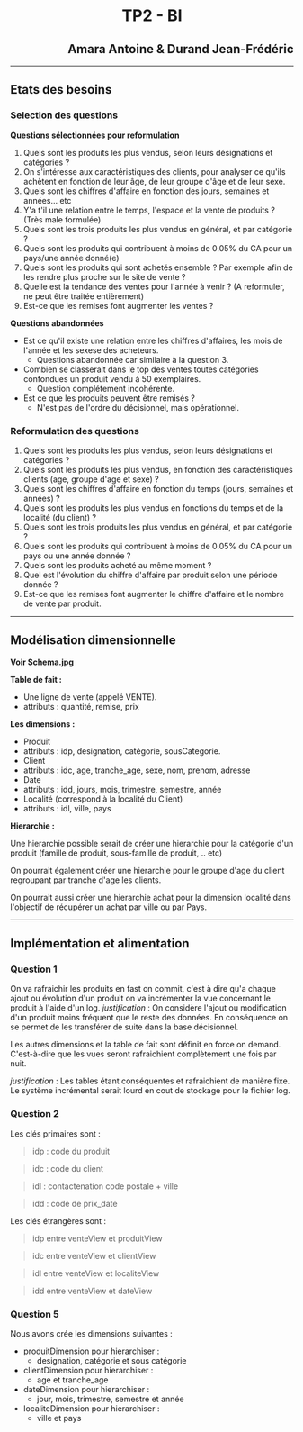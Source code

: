 <h1 style="text-align: center;"> TP2 - BI</h1>

<h2 style="text-align: right;">Amara Antoine & Durand Jean-Frédéric</h2>

---

## Etats des besoins

### Selection des questions

**Questions sélectionnées pour reformulation**

1. Quels sont les produits les plus vendus, selon leurs désignations et catégories ?
2. On s'intéresse aux caractéristiques des clients, pour analyser ce qu'ils achètent en fonction de leur âge, de leur groupe d'âge et de leur sexe.
3. Quels sont les chiffres d'affaire en fonction des jours, semaines et années... etc
4. Y'a t'il une relation entre le temps, l'espace et la vente de produits ?
(Très male formulée)
5. Quels sont les trois produits les plus vendus en général, et par catégorie ? 
6. Quels sont les produits qui contribuent à moins de 0.05% du CA pour un pays/une année donné(e)
7. Quels sont les produits qui sont achetés ensemble ? Par exemple afin de les rendre plus proche sur le site de vente ?
8. Quelle est la tendance des ventes pour l'année à venir ? (A reformuler, ne peut être traitée entièrement)
9. Est-ce que les remises font augmenter les ventes ? 

**Questions abandonnées**

- Est ce qu'il existe une relation entre les chiffres d'affaires, les mois de l'année et les sexese des acheteurs.
  - Questions abandonnée car similaire à la question 3.
- Combien se classerait dans le top des ventes toutes catégories confondues un produit vendu à 50 exemplaires.
  - Question complétement incohérente.
- Est ce que les produits peuvent être remisés ?
  - N'est pas de l'ordre du décisionnel, mais opérationnel.

### Reformulation des questions

1. Quels sont les produits les plus vendus, selon leurs désignations et catégories ?
2. Quels sont les produits les plus vendus, en fonction des caractéristiques clients (age, groupe d'age et sexe) ?
3. Quels sont les chiffres d'affaire en fonction du temps (jours, semaines et années) ?
4. Quels sont les produits les plus vendus en fonctions du temps et de la localité (du client) ?
5. Quels sont les trois produits les plus vendus en général, et par catégorie ?
6. Quels sont les produits qui contribuent à moins de 0.05% du CA pour un pays ou une année donnée ?
7. Quels sont les produits acheté au même moment ?
8. Quel est l'évolution du chiffre d'affaire par produit selon une période donnée ?
9. Est-ce que les remises font augmenter le chiffre d'affaire et le nombre de vente par produit.

---

## Modélisation dimensionnelle

**Voir Schema.jpg**

__Table de fait :__ 

 - Une ligne de vente (appelé VENTE).
  - attributs : quantité, remise, prix

__Les dimensions :__

 - Produit
  - attributs : idp, designation, catégorie, sousCategorie.
 - Client
  - attributs : idc, age, tranche_age, sexe, nom, prenom, adresse
 - Date
  - attributs : idd, jours, mois, trimestre, semestre, année
 - Localité (correspond à la localité du Client)
  - attributs : idl, ville, pays

__Hierarchie :__ 

Une hierarchie possible serait de créer une hierarchie pour la catégorie d'un produit (famille de produit, sous-famille de produit, .. etc)

On pourrait également créer une hierarchie pour le groupe d'age du client regroupant par tranche d'age les clients.

On pourrait aussi créer une hierarchie achat pour la dimension localité dans l'objectif de récupérer un achat par ville ou par Pays.

---

## Implémentation et alimentation

### Question 1

On va rafraichir les produits en fast on commit, c'est à dire qu'a chaque ajout ou évolution d'un produit on va incrémenter la vue concernant le produit à l'aide d'un log.
_justification_ : On considère l'ajout ou modification d'un produit moins fréquent que le reste des données. En conséquence on se permet de les transférer de suite dans la base décisionnel.

Les autres dimensions et la table de fait sont définit en force on demand. C'est-à-dire que les vues seront rafraichient complètement une fois par nuit. 

_justification_ : Les tables étant conséquentes et rafraichient de manière fixe. Le système incrémental serait lourd en cout de stockage pour le fichier log.

### Question 2

 Les clés primaires sont : 

>idp : code du produit

>idc : code du client

>idl : contactenation code postale + ville

>idd : code de prix_date

Les clés étrangères sont : 

>idp entre venteView et produitView

>idc entre venteView et clientView

>idl entre venteView et localiteView

>idd entre venteView et dateView

### Question 5

Nous avons crée les dimensions suivantes :

  - produitDimension pour hierarchiser :
    - designation, catégorie et sous catégorie
  - clientDimension pour hierarchiser :
    - age et tranche_age
  - dateDimension pour hierarchiser :
    - jour, mois, trimestre, semestre et année
  - localiteDimension pour hierarchiser :
    - ville et pays
